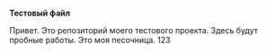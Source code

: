 **Тестовый файл**

Привет. Это репозиторий моего тестового проекта. Здесь будут пробные работы.
Это моя песочница.
123
